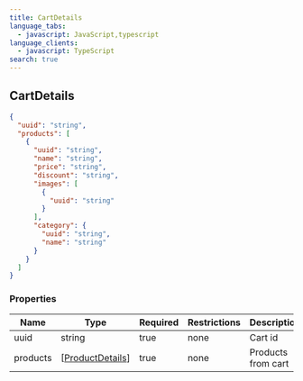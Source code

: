```yaml
---
title: CartDetails
language_tabs:
  - javascript: JavaScript,typescript
language_clients:
  - javascript: TypeScript
search: true
---
```


<h2 id="tocS_CartDetails">CartDetails</h2>

<!-- backwards compatibility -->

<a id="schemacartdetails"></a>
<a id="schema_CartDetails"></a>
<a id="tocScartdetails"></a>
<a id="tocscartdetails"></a>

```json
{
  "uuid": "string",
  "products": [
    {
      "uuid": "string",
      "name": "string",
      "price": "string",
      "discount": "string",
      "images": [
        {
          "uuid": "string"
        }
      ],
      "category": {
        "uuid": "string",
        "name": "string"
      }
    }
  ]
}
```

### Properties

| Name     | Type                                             | Required | Restrictions | Description        |
| -------- | ------------------------------------------------ | -------- | ------------ | ------------------ |
| uuid     | string                                           | true     | none         | Cart id            |
| products | [[ProductDetails](../models/[ProductDetails.md)] | true     | none         | Products from cart |
